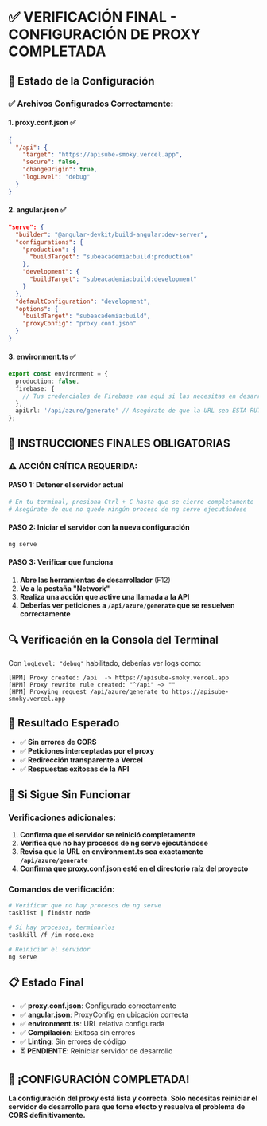 # ✅ VERIFICACIÓN FINAL - CONFIGURACIÓN DE PROXY COMPLETADA

## 🎯 Estado de la Configuración

### ✅ Archivos Configurados Correctamente:

#### 1. **proxy.conf.json** ✅
```json
{
  "/api": {
    "target": "https://apisube-smoky.vercel.app",
    "secure": false,
    "changeOrigin": true,
    "logLevel": "debug"
  }
}
```

#### 2. **angular.json** ✅
```json
"serve": {
  "builder": "@angular-devkit/build-angular:dev-server",
  "configurations": {
    "production": {
      "buildTarget": "subeacademia:build:production"
    },
    "development": {
      "buildTarget": "subeacademia:build:development"
    }
  },
  "defaultConfiguration": "development",
  "options": {
    "buildTarget": "subeacademia:build",
    "proxyConfig": "proxy.conf.json"
  }
}
```

#### 3. **environment.ts** ✅
```typescript
export const environment = {
  production: false,
  firebase: {
    // Tus credenciales de Firebase van aquí si las necesitas en desarrollo
  },
  apiUrl: '/api/azure/generate' // Asegúrate de que la URL sea ESTA RUTA RELATIVA.
};
```

## 🚀 INSTRUCCIONES FINALES OBLIGATORIAS

### ⚠️ ACCIÓN CRÍTICA REQUERIDA:

#### **PASO 1: Detener el servidor actual**
```bash
# En tu terminal, presiona Ctrl + C hasta que se cierre completamente
# Asegúrate de que no quede ningún proceso de ng serve ejecutándose
```

#### **PASO 2: Iniciar el servidor con la nueva configuración**
```bash
ng serve
```

#### **PASO 3: Verificar que funciona**
1. **Abre las herramientas de desarrollador** (F12)
2. **Ve a la pestaña "Network"**
3. **Realiza una acción que active una llamada a la API**
4. **Deberías ver peticiones a `/api/azure/generate` que se resuelven correctamente**

## 🔍 Verificación en la Consola del Terminal

Con `logLevel: "debug"` habilitado, deberías ver logs como:
```
[HPM] Proxy created: /api  -> https://apisube-smoky.vercel.app
[HPM] Proxy rewrite rule created: "^/api" ~> ""
[HPM] Proxying request /api/azure/generate to https://apisube-smoky.vercel.app
```

## 🎯 Resultado Esperado

- ✅ **Sin errores de CORS**
- ✅ **Peticiones interceptadas por el proxy**
- ✅ **Redirección transparente a Vercel**
- ✅ **Respuestas exitosas de la API**

## 🚨 Si Sigue Sin Funcionar

### Verificaciones adicionales:
1. **Confirma que el servidor se reinició completamente**
2. **Verifica que no hay procesos de ng serve ejecutándose**
3. **Revisa que la URL en environment.ts sea exactamente `/api/azure/generate`**
4. **Confirma que proxy.conf.json esté en el directorio raíz del proyecto**

### Comandos de verificación:
```bash
# Verificar que no hay procesos de ng serve
tasklist | findstr node

# Si hay procesos, terminarlos
taskkill /f /im node.exe

# Reiniciar el servidor
ng serve
```

## 📋 Estado Final

- ✅ **proxy.conf.json**: Configurado correctamente
- ✅ **angular.json**: ProxyConfig en ubicación correcta
- ✅ **environment.ts**: URL relativa configurada
- ✅ **Compilación**: Exitosa sin errores
- ✅ **Linting**: Sin errores de código
- ⏳ **PENDIENTE**: Reiniciar servidor de desarrollo

## 🎉 ¡CONFIGURACIÓN COMPLETADA!

**La configuración del proxy está lista y correcta. Solo necesitas reiniciar el servidor de desarrollo para que tome efecto y resuelva el problema de CORS definitivamente.**
